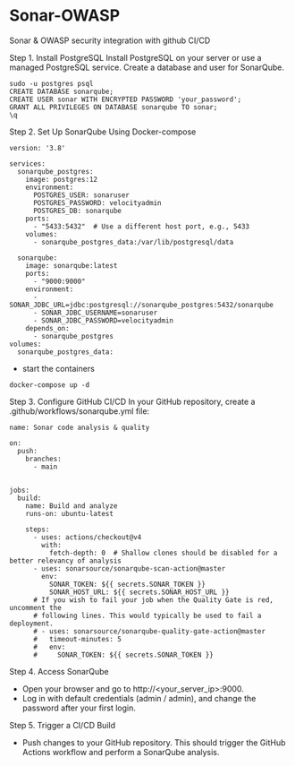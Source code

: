# Sonar-OWASP
Sonar &amp; OWASP security integration with github CI/CD 

Step 1. Install PostgreSQL
Install PostgreSQL on your server or use a managed PostgreSQL service.
Create a database and user for SonarQube.
```
sudo -u postgres psql
CREATE DATABASE sonarqube;
CREATE USER sonar WITH ENCRYPTED PASSWORD 'your_password';
GRANT ALL PRIVILEGES ON DATABASE sonarqube TO sonar;
\q
```
Step 2. Set Up SonarQube
Using Docker-compose
```
version: '3.8'

services:
  sonarqube_postgres:
    image: postgres:12
    environment:
      POSTGRES_USER: sonaruser
      POSTGRES_PASSWORD: velocityadmin
      POSTGRES_DB: sonarqube
    ports:
      - "5433:5432"  # Use a different host port, e.g., 5433
    volumes:
      - sonarqube_postgres_data:/var/lib/postgresql/data

  sonarqube:
    image: sonarqube:latest
    ports:
      - "9000:9000"
    environment:
      - SONAR_JDBC_URL=jdbc:postgresql://sonarqube_postgres:5432/sonarqube
      - SONAR_JDBC_USERNAME=sonaruser
      - SONAR_JDBC_PASSWORD=velocityadmin
    depends_on:
      - sonarqube_postgres
volumes:
  sonarqube_postgres_data:
```
- start the containers
```
docker-compose up -d
```
Step 3. Configure GitHub CI/CD
In your GitHub repository, create a .github/workflows/sonarqube.yml file:
```
name: Sonar code analysis & quality

on:
  push:
    branches:
      - main


jobs:
  build:
    name: Build and analyze
    runs-on: ubuntu-latest
    
    steps:
      - uses: actions/checkout@v4
        with:
          fetch-depth: 0  # Shallow clones should be disabled for a better relevancy of analysis
      - uses: sonarsource/sonarqube-scan-action@master
        env:
          SONAR_TOKEN: ${{ secrets.SONAR_TOKEN }}
          SONAR_HOST_URL: ${{ secrets.SONAR_HOST_URL }}
      # If you wish to fail your job when the Quality Gate is red, uncomment the
      # following lines. This would typically be used to fail a deployment.
      # - uses: sonarsource/sonarqube-quality-gate-action@master
      #   timeout-minutes: 5
      #   env:
      #     SONAR_TOKEN: ${{ secrets.SONAR_TOKEN }}
```
Step 4. Access SonarQube
- Open your browser and go to http://<your_server_ip>:9000.
- Log in with default credentials (admin / admin), and change the password after your first login.

Step 5. Trigger a CI/CD Build
- Push changes to your GitHub repository. This should trigger the GitHub Actions workflow and perform a SonarQube analysis.
